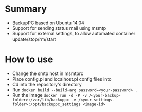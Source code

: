 # Summary
* BackupPC based on Ubuntu 14.04
* Support for sending status mail using msmtp
* Support for external settings, to allow automated container update/stop/rm/start

# How to use
* Change the smtp host in msmtprc
* Place config.pl and localhost.pl config files into <your-settings-folder>
* Cd into the repository's directory
* Run ```docker build --build-arg password=<your-password> .```
* Run the image ```docker run -d -P -v /<your-backup-folder>:/var/lib/backuppc -v /<your-settings-folder>:/opt/backuppc_settings <image-id>```
